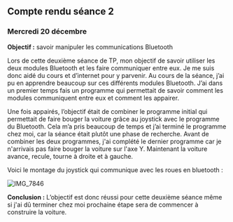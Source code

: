 ## Compte rendu séance 2
### Mercredi 20 décembre

**Objectif :** savoir manipuler les communications Bluetooth


Lors de cette deuxième séance de TP, mon objectif de savoir utiliser les deux modules Bluetooth et les faire communiquer entre eux. Je me suis donc aidé du cours et d’internet pour y parvenir. 
Au cours de la séance, j’ai pu en apprendre beaucoup sur ces différents modules Bluetooth. J’ai dans un premier temps fais un programme qui permettait de savoir comment les modules communiquent entre eux et comment les appairer. 

Une fois appairés, l’objectif était de combiner le programme initial qui permettait de faire bouger la voiture grâce au joystick avec le programme du Bluetooth. Cela m’a pris beaucoup de temps et j’ai terminé le programme chez moi, car la séance était plutôt une phase de recherche.
Avant de combiner les deux programmes, j'ai complété le dernier programme car je n'arrivais pas faire bouger la voiture sur l'axe Y. Maintenant la voiture avance, recule, tourne à droite et à gauche.


Voici le montage du joystick qui communique avec les roues en bluetooth : 

![IMG_7846](https://github.com/cafetero30/ArduinoProject/assets/132355825/48afb627-2dfa-4335-a5a4-19601bdb428a)



**Conclusion :**
L’objectif est donc réussi pour cette deuxième séance même si j'ai dû terminer chez moi prochaine étape sera de commencer à construire la voiture.
